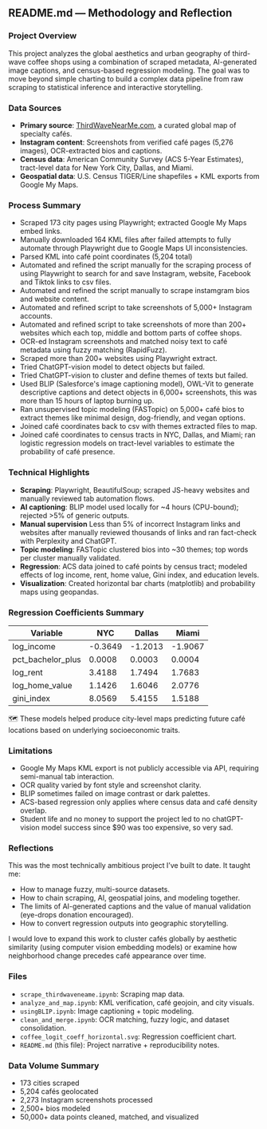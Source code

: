 ## README.md — Methodology and Reflection

### Project Overview
This project analyzes the global aesthetics and urban geography of third-wave coffee shops using a combination of scraped metadata, AI-generated image captions, and census-based regression modeling. The goal was to move beyond simple charting to build a complex data pipeline from raw scraping to statistical inference and interactive storytelling.

### Data Sources
- **Primary source**: [ThirdWaveNearMe.com](https://thirdwavenearme.com), a curated global map of specialty cafés.
- **Instagram content**: Screenshots from verified café pages (5,276 images), OCR-extracted bios and captions.
- **Census data**: American Community Survey (ACS 5-Year Estimates), tract-level data for New York City, Dallas, and Miami.
- **Geospatial data**: U.S. Census TIGER/Line shapefiles + KML exports from Google My Maps.

### Process Summary
- Scraped 173 city pages using Playwright; extracted Google My Maps embed links.
- Manually downloaded 164 KML files after failed attempts to fully automate through Playwright due to Google Maps UI inconsistencies.
- Parsed KML into café point coordinates (5,204 total)
- Automated and refined the script manually for the scraping process of using Playwright to search for and save Instagram, website, Facebook and Tiktok links to csv files.
- Automated and refined the script manually to scrape instamgram bios and website content.
- Automated and refined script to take screenshots of 5,000+ Instagram accounts.
- Automated and refined script to take screenshots of more than 200+ websites which each top, middle and bottom parts of coffee shops.
- OCR-ed Instagram screenshots and matched noisy text to café metadata using fuzzy matching (RapidFuzz).
- Scraped more than 200+ websites using Playwright extract.
- Tried ChatGPT-vision model to detect objects but failed.
- Tried ChatGPT-vision to cluster and define themes of texts but failed. 
- Used BLIP (Salesforce's image captioning model), OWL-Vit to generate descriptive captions and detect objects in 6,000+ screenshots, this was more than 15 hours of laptop burning up. 
- Ran unsupervised topic modeling (FASTopic) on 5,000+ café bios to extract themes like minimal design, dog-friendly, and vegan options.
- Joined café coordinates back to csv with themes extracted files to map. 
- Joined café coordinates to census tracts in NYC, Dallas, and Miami; ran logistic regression models on tract-level variables to estimate the probability of café presence.

### Technical Highlights
- **Scraping**: Playwright, BeautifulSoup; scraped JS-heavy websites and manually reviewed tab automation flows.
- **AI captioning**: BLIP model used locally for ~4 hours (CPU-bound); rejected >5% of generic outputs.
- **Manual supervision** Less than 5% of incorrect Instagram links and websites after manually reviewed thousands of links and ran fact-check with Perplexity and ChatGPT.
- **Topic modeling**: FASTopic clustered bios into ~30 themes; top words per cluster manually validated.
- **Regression**: ACS data joined to café points by census tract; modeled effects of log income, rent, home value, Gini index, and education levels.
- **Visualization**: Created horizontal bar charts (matplotlib) and probability maps using geopandas.

### Regression Coefficients Summary
| Variable              | NYC     | Dallas | Miami  |
|-----------------------|---------|--------|--------|
| log_income            | -0.3649 | -1.2013| -1.9067|
| pct_bachelor_plus     | 0.0008  | 0.0003 | 0.0004 |
| log_rent              | 3.4188  | 1.7494 | 1.7683 |
| log_home_value        | 1.1426  | 1.6046 | 2.0776 |
| gini_index            | 8.0569  | 5.4155 | 1.5188 |

🗺️ These models helped produce city-level maps predicting future café locations based on underlying socioeconomic traits.

### Limitations
- Google My Maps KML export is not publicly accessible via API, requiring semi-manual tab interaction.
- OCR quality varied by font style and screenshot clarity.
- BLIP sometimes failed on image contrast or dark palettes.
- ACS-based regression only applies where census data and café density overlap.
- Student life and no money to support the project led to no chatGPT-vision model success since $90 was too expensive, so very sad. 

### Reflections
This was the most technically ambitious project I’ve built to date. It taught me:
- How to manage fuzzy, multi-source datasets.
- How to chain scraping, AI, geospatial joins, and modeling together.
- The limits of AI-generated captions and the value of manual validation (eye-drops donation encouraged).
- How to convert regression outputs into geographic storytelling.

I would love to expand this work to cluster cafés globally by aesthetic similarity (using computer vision embedding models) or examine how neighborhood change precedes café appearance over time.

### Files
- `scrape_thirdwaveneame.ipynb`: Scraping map data.
- `analyze_and_map.ipynb`: KML verification, café geojoin, and city visuals.
- `usingBLIP.ipynb`: Image captioning + topic modeling.
- `clean_and_merge.ipynb`: OCR matching, fuzzy logic, and dataset consolidation.
- `coffee_logit_coeff_horizontal.svg`: Regression coefficient chart.
- `README.md` (this file): Project narrative + reproducibility notes.

### Data Volume Summary
- 173 cities scraped
- 5,204 cafés geolocated
- 2,273 Instagram screenshots processed
- 2,500+ bios modeled
- 50,000+ data points cleaned, matched, and visualized


